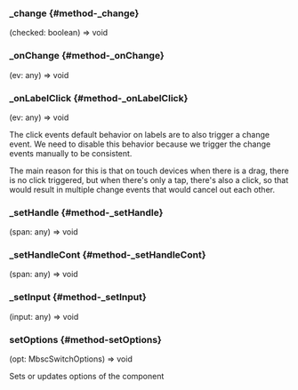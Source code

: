 ### _change {#method-_change}

(checked: boolean) => void




### _onChange {#method-_onChange}

(ev: any) => void




### _onLabelClick {#method-_onLabelClick}

(ev: any) => void


The click events default behavior on labels are to also trigger a change event.
We need to disable this behavior because we trigger the change events manually to be consistent.

The main reason for this is that on touch devices when there is a drag, there is no click triggered,
but when there&#039;s only a tap, there&#039;s also a click, so that would result in multiple change events
that would cancel out each other.

### _setHandle {#method-_setHandle}

(span: any) => void




### _setHandleCont {#method-_setHandleCont}

(span: any) => void




### _setInput {#method-_setInput}

(input: any) => void




### setOptions {#method-setOptions}

(opt: MbscSwitchOptions) => void


Sets or updates options of the component

